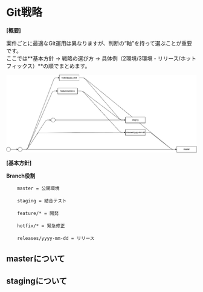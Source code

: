 # Git戦略

__[概要]__

案件ごとに最適なGit運用は異なりますが、判断の“軸”を持って選ぶことが重要です。<br>
ここでは**基本方針 → 戦略の選び方 → 具体例（2環境/3環境・リリース/ホットフィックス）**の順でまとめます。

![概要](../img/png/git.png "概要図")

__[基本方針]__

**Branch役割**
```
    master = 公開環境

    staging = 結合テスト

    feature/* = 開発

    hotfix/* = 緊急修正

    releases/yyyy-mm-dd = リリース
```

## masterについて

## stagingについて
    